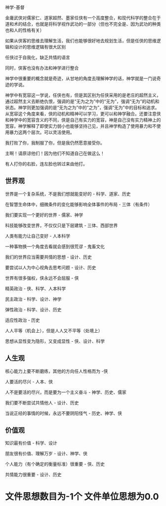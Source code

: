 神学-基督

金庸武侠对儒家仁、道家超然、墨家任侠有一个高度整合，和现代科学的整合在于道和术的结合，也就是将科学视作武功的一部分（但也不完全是、因为武功的种类也和人的性格有关）

如果从侠客的思维去理解生活，我们也能够很好地去规划生活，但是任侠的思维逻辑和设计的思维逻辑有很大区别

任侠过于自我化，缺乏共情的语言

同时，侠客也没有办法和神学进行整合

神学中很重要的概念就是奇迹，从甘地的角度去理解神学的话，神学就是一门说奇迹的学说。

神学中有宽容这一学说，任侠也有，但是其区别为任侠采用的是老庄的超然主义，通过超然主义去断绝仇恨，强调的是“无为之为”中的“无为”，强调“无为”的动机和状态。神学则更加强调的是“无为之为”中的“之为”，强调“无为”中的目标和追求。从宽容这个角度来看，侠的动机和精神可以学习，更可以和神学融合。还要注意侠和神学中的宽容含义的不同，侠是自己有实力的宽容，神是自己没有实力精神上的宽容，神学解释了即使实力弱小也能够坚持己见，并且神学构造了使用暴力和不使用暴力这两个层次。可以灵活使用。

我打败了你，我制服了你，但是我仍然愿意接受你。

主啊！请原谅他们！因为他们不知道自己在做这么！

有人打你的右脸，连左脸也转过来由他打。



## 世界观

世界是一个复杂系统，不是我们想就能变好的 - 科学、道家、历史

在智慧生命体中，细微条件的变化能够影响全体事件的布局 -  三体（有条件）

我们要实现一个更好的世界 - 儒家、神学

科技能够改变世界，不仅仅只是下层建筑 - 三体、西部世界

人类有能力让自己变好 - 人本科学

一种事物换一个角度去看就会感到很荒谬 - 鬼畜文化

我们的世界应当需要共情的思想 - 设计、历史

要尝试以人为中心视角去思考问题 - 设计、历史

世界有很多强权，侠永远不会屈服 - 侠

精英政治 - 侠、科学、人本科学

民主政治 - 科学、设计、神学

弹性政治 - 科学、设计、历史

适应性政治 - 历史

人人平等（机会上），但是人人又不平等（处境上）

思想从显性变为隐形，又变成显性 - 侠、设计、科学



## 人生观

核心能力上要不断磨练，其他的方向任人性格而为 -侠

人要活的尽兴 - 人本、侠

人不是要活的尽兴，而是要为一个主义奋斗 - 神学、历史、儒家

我们要不断尝试共情他人 - 设计、历史

当说正经的事情的时候，永远不要阴阳怪气 - 历史、神学、侠



## 价值观

知识最有价值 - 科学、设计

朋友很有价值、理解万岁 - 设计、神学、侠

个人能力（有个确定的衡量标准）很重要 - 侠、历史

共情能力很重要 - 设计、历史
















# 文件思想数目为-1个 文件单位思想为0.0